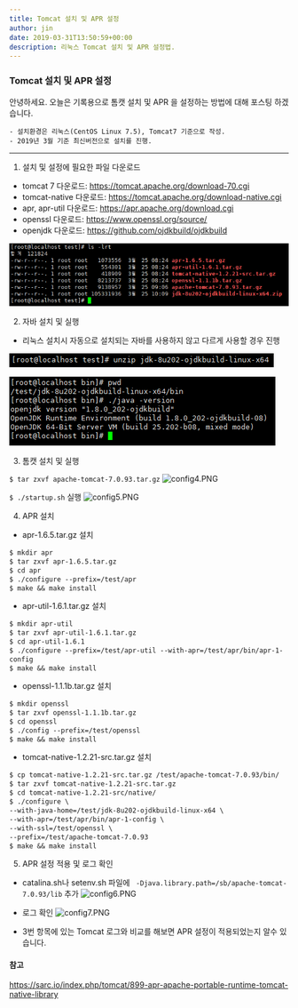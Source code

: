 ```yaml
---
title: Tomcat 설치 및 APR 설정
author: jin
date: 2019-03-31T13:50:59+00:00
description: 리눅스 Tomcat 설치 및 APR 설정법.
---
```


### Tomcat 설치 및 APR 설정

안녕하세요. 오늘은 기록용으로 톰캣 설치 및 APR 을 설정하는 방법에 대해 포스팅 하겠습니다.

	- 설치환경은 리눅스(CentOS Linux 7.5), Tomcat7 기준으로 작성.
	- 2019년 3월 기준 최신버전으로 설치를 진행.
_ _ _

1. 설치 및 설정에 필요한 파일 다운로드

  - tomcat 7 다운로드: https://tomcat.apache.org/download-70.cgi
  - tomcat-native 다운로드: https://tomcat.apache.org/download-native.cgi
  - apr, apr-util 다운로드: https://apr.apache.org/download.cgi
  - openssl 다운로드: https://www.openssl.org/source/
  - openjdk 다운로드: https://github.com/ojdkbuild/ojdkbuild

  ![config1.PNG](./config1.PNG)

2. 자바 설치 및 실행

  - 리눅스 설치시 자동으로 설치되는 자바를 사용하지 않고 다르게 사용할 경우 진행

  ![config2.PNG](./config2.PNG)

  ![config3.PNG](./config3.PNG)

3. 톰캣 설치 및 실행

  ``` $ tar zxvf apache-tomcat-7.0.93.tar.gz ```
  ![config4.PNG](./config4.PNG)

  ```$ ./startup.sh``` 실행
  ![config5.PNG](./config5.PNG)

4. APR 설치

  - apr-1.6.5.tar.gz 설치
  ```
  $ mkdir apr
  $ tar zxvf apr-1.6.5.tar.gz
  $ cd apr
  $ ./configure --prefix=/test/apr
  $ make && make install
  ```
  - apr-util-1.6.1.tar.gz 설치
  ```
  $ mkdir apr-util
  $ tar zxvf apr-util-1.6.1.tar.gz
  $ cd apr-util-1.6.1
  $ ./configure --prefix=/test/apr-util --with-apr=/test/apr/bin/apr-1-config
  $ make && make install
  ```
  - openssl-1.1.1b.tar.gz 설치
  ```
  $ mkdir openssl
  $ tar zxvf openssl-1.1.1b.tar.gz
  $ cd openssl
  $ ./config --prefix=/test/openssl
  $ make && make install
  ```
  - tomcat-native-1.2.21-src.tar.gz 설치
  ```
  $ cp tomcat-native-1.2.21-src.tar.gz /test/apache-tomcat-7.0.93/bin/
  $ tar zxvf tomcat-native-1.2.21-src.tar.gz
  $ cd tomcat-native-1.2.21-src/native/
  $ ./configure \
  --with-java-home=/test/jdk-8u202-ojdkbuild-linux-x64 \
  --with-apr=/test/apr/bin/apr-1-config \
  --with-ssl=/test/openssl \
  --prefix=/test/apache-tomcat-7.0.93
  $ make && make install
  ```

5. APR 설정 적용 및 로그 확인

  - catalina.sh나 setenv.sh 파일에 ` -Djava.library.path=/sb/apache-tomcat-7.0.93/lib` 추가
    ![config6.PNG](./config6.PNG)
  - 로그 확인
    ![config7.PNG](./config7.PNG)

  - 3번 항목에 있는 Tomcat 로그와 비교를 해보면 APR 설정이 적용되었는지 알수 있습니다.

#### 참고
https://sarc.io/index.php/tomcat/899-apr-apache-portable-runtime-tomcat-native-library